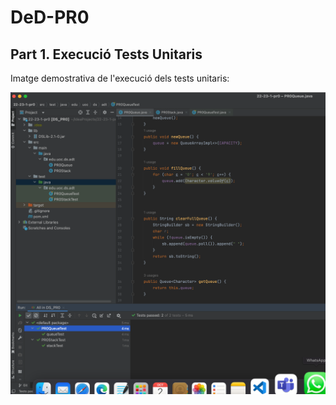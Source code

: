 # DeD-PR0

## Part 1. Execució Tests Unitaris

Imatge demostrativa de l'execució dels tests unitaris:

![alt Imatge demostrativa de l'execució dels tests unitaris](https://github.com/drierauoc/DeD-PR0/blob/main/images/Part%201.png?raw=true)


